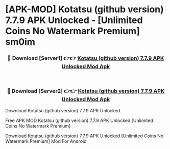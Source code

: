 # [APK-MOD] Kotatsu (github version) 7.7.9 APK Unlocked - [Unlimited Coins No Watermark Premium] sm0im



<div align="center">
<h3>🔴 Download [Server1] 👉👉 <a href="https://momento.my/?title=Kotatsu_(github_version)_7.7.9_APK_Unlocked">Kotatsu (github version) 7.7.9 APK Unlocked Mod Apk</a></h3><br>

<h3>🔴 Download [Server2] 👉👉 <a href="https://momento.my/?title=Kotatsu_(github_version)_7.7.9_APK_Unlocked">Kotatsu (github version) 7.7.9 APK Unlocked Mod Apk</a></h3>
</div>



Download Kotatsu (github version) 7.7.9 APK Unlocked 

Free APK MOD Kotatsu (github version) 7.7.9 APK Unlocked [Unlimited Coins No Watermark Premium]

Download Kotatsu (github version) 7.7.9 APK Unlocked [Unlimited Coins No Watermark Premium] Mod For Android
